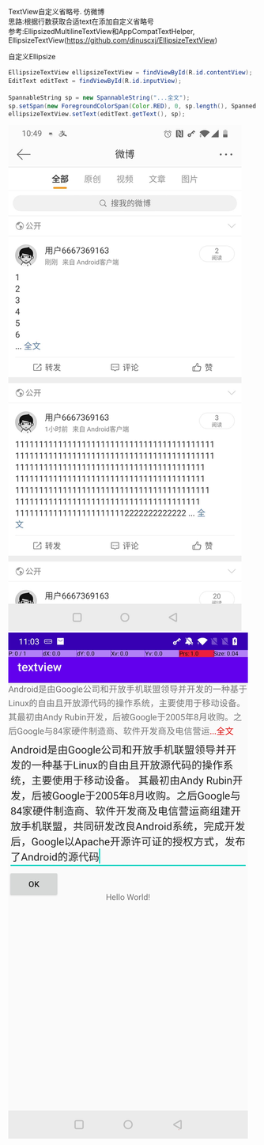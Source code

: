 TextView自定义省略号. 仿微博   
思路:根据行数获取合适text在添加自定义省略号  
参考:EllipsizedMultilineTextView和AppCompatTextHelper, EllipsizeTextView(https://github.com/dinuscxj/EllipsizeTextView)


自定义Ellipsize
```java
EllipsizeTextView ellipsizeTextView = findViewById(R.id.contentView);
EditText editText = findViewById(R.id.inputView);

SpannableString sp = new SpannableString("...全文");
sp.setSpan(new ForegroundColorSpan(Color.RED), 0, sp.length(), Spanned.SPAN_INCLUSIVE_INCLUSIVE);
ellipsizeTextView.setText(editText.getText(), sp);
```

![微博](/work/weibo.jpeg)
![自定义](/work/textview1.jpg)
